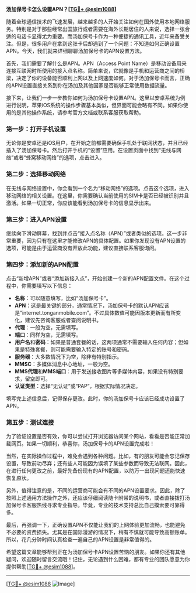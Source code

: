 **汤加保号卡怎么设置APN？[[TG💪+ @esim1088](https://t.me/s/esim1088)]**

随着全球通信技术的飞速发展，越来越多的人开始关注如何在国外使用本地网络服务。特别是对于那些经常出国旅行或者需要在海外长期居住的人来说，选择一张合适的电话卡显得尤为重要。而汤加保号卡作为一种便捷的通讯工具，近年来备受关注。但是，很多用户在拿到这张卡后却遇到了一个问题：不知道如何正确设置APN。今天，我们就来详细聊聊汤加保号卡的APN设置方法。

首先，我们需要了解什么是APN。APN（Access Point Name）是移动设备用来连接互联网时所使用的接入点名称。简单来说，它就像是手机和运营商之间的桥梁，决定了你的设备能否顺利上网以及上网速度如何。对于汤加保号卡而言，正确的APN设置直接关系到你在汤加及其他国家是否能够正常使用数据流量。

接下来，让我们一步一步教你如何为汤加保号卡设置APN。这里以安卓系统为例进行说明，苹果iOS系统的操作步骤基本类似，但界面可能会略有不同。如果你使用的是其他操作系统，请参考官方文档或联系客服获取帮助。

### 第一步：打开手机设置

无论你是安卓还是iOS用户，在开始之前都需要确保手机处于联网状态，并且已经插入了汤加保号卡。然后打开手机的“设置”应用。在设置页面中找到“无线与网络”或者“蜂窝移动网络”的选项，点击进入。

### 第二步：选择移动网络

在无线与网络设置中，你会看到一个名为“移动网络”的选项。点击这个选项，进入移动网络的相关设置。在这里，你需要确认当前使用的SIM卡是否已经被识别并且激活。如果一切正常，你应该能看到汤加保号卡的信息显示出来。

### 第三步：进入APN设置

继续向下滑动屏幕，找到并点击“接入点名称（APN）”或者类似的选项。这一步非常重要，因为只有在这里才能修改APN的具体配置。如果你发现没有APN设置的选项，可能是由于运营商没有开放此功能，建议直接联系客服询问。

### 第四步：添加新的APN配置

点击“新增APN”或者“添加新接入点”，开始创建一个新的APN配置文件。在这个过程中，你需要填写以下信息：

- **名称**：可以随意填写，比如“汤加保号卡”。
- **APN**：这是最关键的部分，通常情况下，汤加保号卡的默认APN应该是“internet.tonganmobile.com”。不过具体数值可能因版本更新而有所变化，建议先咨询客服或者查阅说明书。
- **代理**：一般为空，无需填写。
- **端口**：同样为空，无需填写。
- **用户名**和**密码**：如果是普通套餐的话，这两项通常不需要输入任何内容；但如果是特殊套餐，则可能需要输入特定的账号和密码。
- **服务器**：大多数情况下为空，除非有特别指示。
- **MMSC**：多媒体消息中心地址，一般为空。
- **MMS代理**和**MMS端口**：用于发送接收图片等多媒体内容，如果没有特别要求，留空即可。
- **认证类型**：选择“无认证”或“PAP”，根据实际情况决定。

填写完上述信息后，记得保存更改。此时，你的汤加保号卡应该已经成功设置了APN。

### 第五步：测试连接

为了验证设置是否有效，你可以尝试打开浏览器访问某个网站，看看是否能正常加载网页。如果一切顺利，恭喜你，汤加保号卡的APN设置完成啦！

当然，在实际操作过程中，难免会遇到各种问题。比如，有的朋友可能会忘记保存设置，导致前功尽弃；还有些人可能因为误填了某些参数而导致无法联网。因此，在进行任何更改之前，最好先备份现有的APN配置，以防万一出现问题还能快速恢复原状。

另外，值得注意的是，不同的运营商可能会有不同的APN设置要求。因此，除了按照上述通用方法操作之外，还应该仔细阅读随卡附带的说明书，或者直接拨打汤加保号卡客服热线寻求专业指导。毕竟，专业的技术支持总比自己摸索要可靠得多。

最后，再强调一下，正确设置APN不仅能让我们的上网体验更加流畅，也能避免不必要的资费损失。尤其是在国际漫游的情况下，稍有不慎就可能导致高额账单。所以，花几分钟时间认真检查一遍自己的APN设置是非常值得的。

希望这篇文章能够帮到正在为汤加保号卡APN设置苦恼的朋友。如果你还有其他疑问，欢迎随时留言交流哦！记住，无论遇到什么困难，都有专业的团队愿意为你提供帮助[[TG💪+ @esim1088](https://t.me/s/esim1088)]。

---

[[TG💪+ @esim1088](https://t.me/s/esim1088) ![Image](https://i.postimg.cc/4NQfJmqS/Snipaste-2025-05-13-00-14-12.png)]